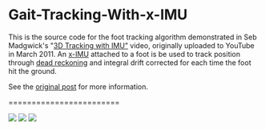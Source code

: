 Gait-Tracking-With-x-IMU
========================

This is the source code for the foot tracking algorithm demonstrated in Seb Madgwick's "[3D Tracking with IMU"](http://www.youtube.com/watch?v=6ijArKE8vKU) video, originally uploaded to YouTube in March 2011.  An [x-IMU](http://www.x-io.co.uk/x-imu) attached to a foot is be used to track position through [dead reckoning](http://en.wikipedia.org/wiki/Dead_reckoning) and integral drift corrected for each time the foot hit the ground.

See the [original post](http://www.x-io.co.uk/gait-tracking-with-x-imu/) for more information.

========================

<img src="https://raw.github.com/xioTechnologies/Gait-Tracking-With-x-IMU/master/Screenshot%20-%20x-IMU%20Attached%20To%20Foot.png"/>

<img src="https://raw.github.com/xioTechnologies/Gait-Tracking-With-x-IMU/master/Screenshot%20-%20MATLAB%20Animation%20Close-Up.png"/>

<img src="https://raw.github.com/xioTechnologies/Gait-Tracking-With-x-IMU/master/Screenshot%20-%20MATLAB%20Animation%20Spiral%20Stairs.png"/>
